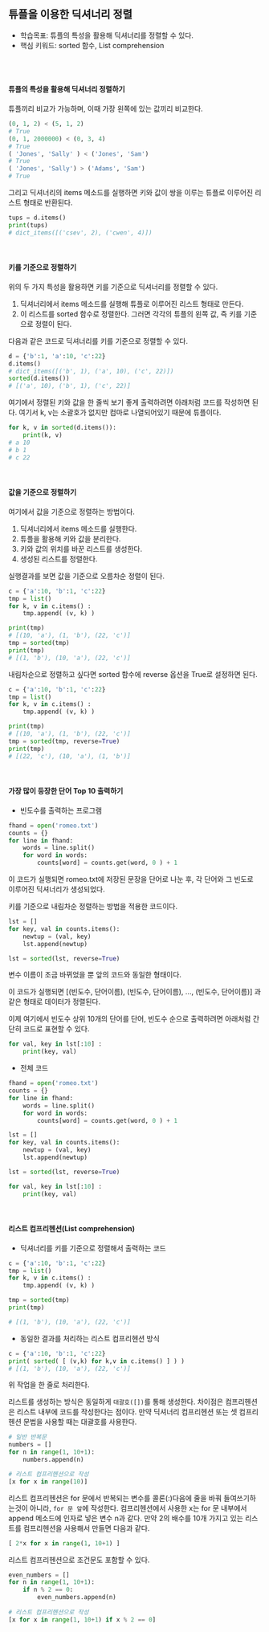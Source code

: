 ## 튜플을 이용한 딕셔너리 정렬

- 학습목표: 튜플의 특성을 활용해 딕셔너리를 정렬할 수 있다.
- 핵심 키워드: sorted 함수, List comprehension

<br></br>

#### 튜플의 특성을 활용해 딕셔너리 정렬하기

튜플끼리 비교가 가능하며, 이때 가장 왼쪽에 있는 값끼리 비교한다.

```python
(0, 1, 2) < (5, 1, 2)
# True
(0, 1, 2000000) < (0, 3, 4)
# True
( 'Jones', 'Sally' ) < ('Jones', 'Sam')
# True
( 'Jones', 'Sally') > ('Adams', 'Sam')
# True
```

그리고 딕셔너리의 items 메소드를 실행하면 키와 값이 쌍을 이루는 튜플로 이루어진 리스트 형태로 반환된다.

```python
tups = d.items()
print(tups)
# dict_items([('csev', 2), ('cwen', 4)])
```

<br/>

#### 키를 기준으로 정렬하기

위의 두 가지 특성을 활용하면 키를 기준으로 딕셔너리를 정렬할 수 있다.

1. 딕셔너리에서 items 메소드를 실행해 튜플로 이루어진 리스트 형태로 만든다.
2. 이 리스트를 sorted 함수로 정렬한다. 그러면 각각의 튜플의 왼쪽 값, 즉 키를 기준으로 정렬이 된다.

다음과 같은 코드로 딕셔너리를 키를 기준으로 정렬할 수 있다.

```python
d = {'b':1, 'a':10, 'c':22}
d.items()
# dict_items([('b', 1), ('a', 10), ('c', 22)])
sorted(d.items())
# [('a', 10), ('b', 1), ('c', 22)]
```

여기에서 정렬된 키와 값을 한 줄씩 보기 좋게 출력하려면 아래처럼 코드를 작성하면 된다. 여기서 k, v는 소괄호가 없지만 컴마로 나열되어있기 때문에 튜플이다.

```python
for k, v in sorted(d.items()):
    print(k, v)
# a 10
# b 1
# c 22
```

<br/>

#### 값을 기준으로 정렬하기

여기에서 값을 기준으로 정렬하는 방법이다.

1. 딕셔너리에서 items 메소드를 실행한다.
2. 튜플을 활용해 키와 값을 분리한다.
3. 키와 값의 위치를 바꾼 리스트를 생성한다.
4. 생성된 리스트를 정렬한다.

실행결과를 보면 값을 기준으로 오름차순 정렬이 된다.

```python
c = {'a':10, 'b':1, 'c':22}
tmp = list()
for k, v in c.items() :
    tmp.append( (v, k) )

print(tmp)
# [(10, 'a'), (1, 'b'), (22, 'c')]
tmp = sorted(tmp)
print(tmp)
# [(1, 'b'), (10, 'a'), (22, 'c')]
```

내림차순으로 정렬하고 싶다면 sorted 함수에 reverse 옵션을 True로 설정하면 된다.

```python
c = {'a':10, 'b':1, 'c':22}
tmp = list()
for k, v in c.items() :
    tmp.append( (v, k) )

print(tmp)
# [(10, 'a'), (1, 'b'), (22, 'c')]
tmp = sorted(tmp, reverse=True)
print(tmp)
# [(22, 'c'), (10, 'a'), (1, 'b')]
```

<br/>

#### 가장 많이 등장한 단어 Top 10 출력하기

- 빈도수를 출력하는 프로그램
```python
fhand = open('romeo.txt')
counts = {}
for line in fhand:
    words = line.split()
    for word in words:
        counts[word] = counts.get(word, 0 ) + 1
```

이 코드가 실행되면 romeo.txt에 저장된 문장을 단어로 나눈 후, 각 단어와 그 빈도로 이루어진 딕셔너리가 생성되었다.

키를 기준으로 내림차순 정렬하는 방법을 적용한 코드이다.

```python
lst = []
for key, val in counts.items():
    newtup = (val, key) 
    lst.append(newtup)

lst = sorted(lst, reverse=True)
```

변수 이름이 조금 바뀌었을 뿐 앞의 코드와 동일한 형태이다.

이 코드가 실행되면 [(빈도수, 단어이름), (빈도수, 단어이름), ..., (빈도수, 단어이름)] 과 같은 형태로 데이터가 정렬된다.

이제 여기에서 빈도수 상위 10개의 단어를 단어, 빈도수 순으로 출력하려면 아래처럼 간단히 코드로 표현할 수 있다.

```python
for val, key in lst[:10] :
    print(key, val)
```

- 전체 코드

```python
fhand = open('romeo.txt')
counts = {}
for line in fhand:
    words = line.split()
    for word in words:
        counts[word] = counts.get(word, 0 ) + 1

lst = []
for key, val in counts.items():
    newtup = (val, key) 
    lst.append(newtup)

lst = sorted(lst, reverse=True)

for val, key in lst[:10] :
    print(key, val)
```
<br/>

#### 리스트 컴프리헨션(List comprehension)

- 딕셔너리를 키를 기준으로 정렬해서 출력하는 코드

```python
c = {'a':10, 'b':1, 'c':22}
tmp = list()
for k, v in c.items() :
    tmp.append( (v, k) )

tmp = sorted(tmp)
print(tmp)

# [(1, 'b'), (10, 'a'), (22, 'c')]
```

- 동일한 결과를 처리하는 리스트 컴프리헨션 방식

```python
c = {'a':10, 'b':1, 'c':22}
print( sorted( [ (v,k) for k,v in c.items() ] ) )
# [(1, 'b'), (10, 'a'), (22, 'c')]
```

위 작업을 한 줄로 처리한다.

리스트를 생성하는 방식은 동일하게 `대괄호([])`를 통해 생성한다. 차이점은 컴프리헨션은 리스트 내부에 코드를 작성한다는 점이다.
만약 딕셔너리 컴프리헨션 또는 셋 컴프리헨션 문법을 사용할 때는 대괄호를 사용한다.

```python
# 일반 반복문
numbers = []
for n in range(1, 10+1):
    numbers.append(n)

# 리스트 컴프리헨션으로 작성
[x for x in range(10)]
```

리스트 컴프리헨션은 for 문에서 반복되는 변수를 콜론(:)다음에 줄을 바꿔 들여쓰기하는것이 아니라, `for 문 앞`에 작성한다.
컴프리헨션에서 사용한 x는 for 문 내부에서 append 메소드에 인자로 넣은 변수 n과 같다.
만약 2의 배수를 10개 가지고 있는 리스트를 컴프리헨션을 사용해서 만들면 다음과 같다.

```python
[ 2*x for x in range(1, 10+1) ]
```

리스트 컴프리헨션으로 조건문도 포함할 수 있다.
```python
even_numbers = []
for n in range(1, 10+1):
    if n % 2 == 0:
        even_numbers.append(n)
        
# 리스트 컴프리헨션으로 작성
[x for x in range(1, 10+1) if x % 2 == 0]
```